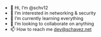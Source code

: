 - 👋 Hi, I’m @schv12
- 👀 I’m interested in networking & security
- 🌱 I’m currently learning everything
- 💞️ I’m looking to collaborate on anything
- 📫 How to reach me dev@schavez.net

<!---
schv12/schv12 is a ✨ special ✨ repository because its `README.md` (this file) appears on your GitHub profile.
You can click the Preview link to take a look at your changes.
--->

